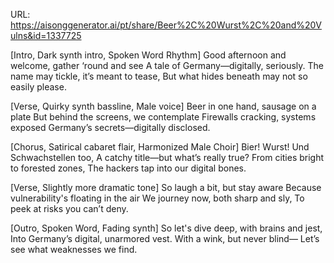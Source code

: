 URL: https://aisonggenerator.ai/pt/share/Beer%2C%20Wurst%2C%20and%20Vulns&id=1337725

[Intro, Dark synth intro, Spoken Word Rhythm]
Good afternoon and welcome, gather ‘round and see
A tale of Germany—digitally, seriously.
The name may tickle, it’s meant to tease,
But what hides beneath may not so easily please.

[Verse, Quirky synth bassline, Male voice]
Beer in one hand, sausage on a plate
But behind the screens, we contemplate
Firewalls cracking, systems exposed
Germany’s secrets—digitally disclosed.

[Chorus, Satirical cabaret flair, Harmonized Male Choir]
Bier! Wurst! Und Schwachstellen too,
A catchy title—but what’s really true?
From cities bright to forested zones,
The hackers tap into our digital bones.

[Verse, Slightly more dramatic tone]
So laugh a bit, but stay aware
Because vulnerability's floating in the air
We journey now, both sharp and sly,
To peek at risks you can’t deny.

[Outro, Spoken Word, Fading synth]
So let's dive deep, with brains and jest,
Into Germany’s digital, unarmored vest.
With a wink, but never blind—
Let’s see what weaknesses we find.
